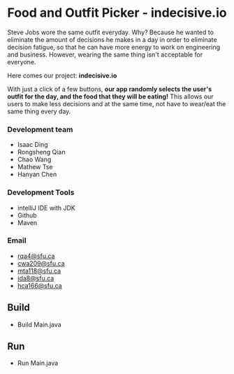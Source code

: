 # Food and Outfit Picker - indecisive.io
Steve Jobs wore the same outfit everyday. 
Why? Because he wanted to eliminate the amount of decisions he makes in a day in order to eliminate decision fatigue, so that he can have more energy to work on engineering and business.
However, wearing the same thing isn't acceptable for everyone.

Here comes our project: **indecisive.io**

With just a click of a few buttons, **our app randomly selects the user's outfit for the day, and the food that they will be eating!**
This allows our users to make less decisions and at the same time, not have to wear/eat the same thing every day.

### Development team
* Isaac Ding
* Rongsheng Qian
* Chao Wang
* Mathew Tse
* Hanyan Chen

### Development Tools
* intelliJ IDE with JDK
* Github
* Maven

### Email
* rqa4@sfu.ca
* cwa209@sfu.ca
* mta118@sfu.ca
* ida8@sfu.ca
* hca166@sfu.ca


## Build
* Build Main.java


## Run
* Run Main.java

